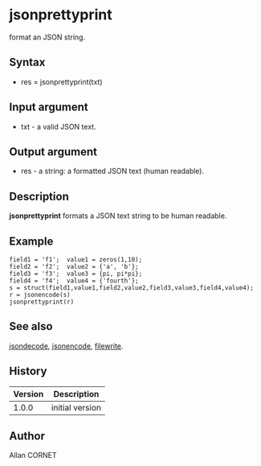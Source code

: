 

# jsonprettyprint

format an JSON string.

## Syntax

- res = jsonprettyprint(txt)

## Input argument

 - txt - a valid JSON text.

## Output argument

 - res - a string: a formatted JSON text (human readable).

## Description


  <p><b>jsonprettyprint</b> formats a JSON text string to be human readable.</p>


## Example

```Nelson
field1 = 'f1';  value1 = zeros(1,10);
field2 = 'f2';  value2 = {'a', 'b'};
field3 = 'f3';  value3 = {pi, pi*pi};
field4 = 'f4';  value4 = {'fourth'};
s = struct(field1,value1,field2,value2,field3,value3,field4,value4);
r = jsonencode(s)
jsonprettyprint(r)
```

## See also

[jsondecode](jsondecode.md), [jsonencode](jsonencode.md), [filewrite](../stream_manager/filewrite.md).
## History

|Version|Description|
|------|------|
|1.0.0|initial version|


## Author

Allan CORNET



